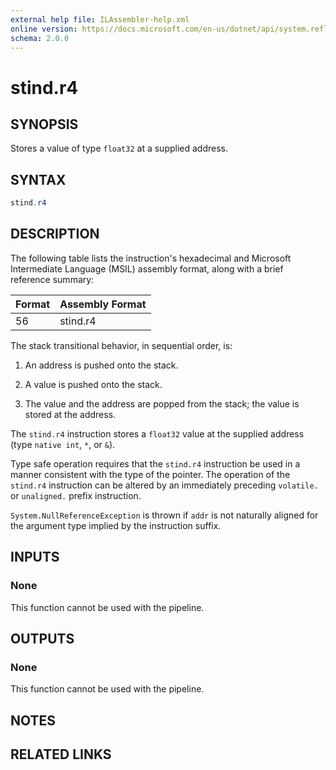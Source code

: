 ```yaml
---
external help file: ILAssembler-help.xml
online version: https://docs.microsoft.com/en-us/dotnet/api/system.reflection.emit.opcodes.stind_r4
schema: 2.0.0
---
```


# stind.r4

## SYNOPSIS

Stores a value of type `float32` at a supplied address.

## SYNTAX

```powershell
stind.r4
```

## DESCRIPTION

The following table lists the instruction's hexadecimal and Microsoft Intermediate Language (MSIL) assembly format, along with a brief reference summary:

| Format | Assembly Format |
| ------ | --------------- |
| 56     | stind.r4        |

 The stack transitional behavior, in sequential order, is:

1.  An address is pushed onto the stack.

2.  A value is pushed onto the stack.

3.  The value and the address are popped from the stack; the value is stored at the address.

 The `stind.r4` instruction stores a `float32` value at the supplied address (type `native int`, `*`, or `&`).

 Type safe operation requires that the `stind.r4` instruction be used in a manner consistent with the type of the pointer. The operation of the `stind.r4` instruction can be altered by an immediately preceding `volatile.` or `unaligned.` prefix instruction.

 `System.NullReferenceException` is thrown if `addr` is not naturally aligned for the argument type implied by the instruction suffix.

## INPUTS

### None

This function cannot be used with the pipeline.

## OUTPUTS

### None

This function cannot be used with the pipeline.

## NOTES

## RELATED LINKS
